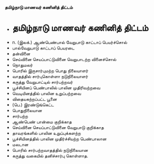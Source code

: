 **தமிழ்நாடு மாணவர் கணினித் திட்டம்**
- # தமிழ்நாடு மாணவர் கணினித் திட்டம்
- n. (இலக்.) ஆண்பெண்பால் வேறுபாடு காட்டாப் பெயர்ச்சொல்
- பால்வேறுபாடு காட்டாப் பெயரடை
- தன்வினை
- செய்வினை செயப்பாட்டுவினை வெறுபாடற்ற வினைச்சொல்
- நொதுமலர்
- பொரில் இருசார்புமற்ற பொது நிலையாளர்
- வாதத்தில் சார்புகொள்ளா நடுநிலையாளர்
- கருத்து வேறுபாட்டில் சார்பற்றவர்
- பூச்சியினப் பெண்பாலில் பாலின முதிரிவற்றவை
- வெடியினத்தில் பாலின உறுப்பற்றவை
- விதையகற்றப்பட்ட பூனை
- (பெ.) இரண்டுங்கெட்ட
- பொதுநிலையான
- சார்பற்ற
- ஆண்பெண் பான்மை குறிக்காத
- செய்வினை செயப்பாட்டுவினை வேறுபாடு குறிக்காத
- தாவரங்களில் பாலின உறுப்புக்களற்ற
- பூச்சியினத்தில் பாலின முதிர்ச்சியற்ற பெண்பாலான
- மலடான
- பொரில் சார்பற்றவாதத்தில் நடுநிலையான
- கருத்து வகையில் தனிச்சார்பு கொள்ளாத.

